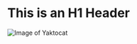 # This is an H1 Header

![Image of Yaktocat](https://github.com/Exp-Communicate-Using-Markdown-Cohort-1/series-communicate-using-markdown-holly-chambers/assets/117647080/fc5731a0-70e3-452b-890f-ac1c1649203c)
